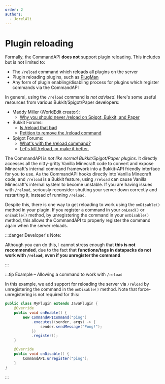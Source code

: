 ```yaml
---
order: 2
authors:
  - JorelAli
---
```


# Plugin reloading

Formally, the CommandAPI **does not** support plugin reloading. This includes but is not limited to:

* The `/reload` command which reloads all plugins on the server
* Plugin reloading plugins, such as [PlugMan](https://dev.bukkit.org/projects/plugman)
* Any form of plugin enabling/disabling process for plugins which register commands via the CommandAPI

In general, using the `/reload` command is _not advised_. Here's some useful resources from various Bukkit/Spigot/Paper developers:

* Maddy Miller (WorldEdit creator):
    * [Why you should never /reload on Spigot, Bukkit, and Paper](https://madelinemiller.dev/blog/problem-with-reload/)
* Bukkit Forums:
    * [Is /reload that bad](https://bukkit.org/threads/is-reload-that-bad.129514/)
    * [Petition to remove the /reload command](https://bukkit.org/threads/petition-to-remove-the-reload-command.43212/)
* Spigot Forums:
    * [What's with the /reload command?](https://www.spigotmc.org/threads/whats-with-the-reload-command.344458/)
    * [Let's kill /reload, or make it better.](https://www.spigotmc.org/threads/lets-kill-reload-or-make-it-better.35611/)

The CommandAPI is _not like normal Bukkit/Spigot/Paper plugins_. It directly accesses all the nitty-gritty Vanilla Minecraft code to convert and expose Minecraft's internal command framework into a Bukkit-API friendly interface for you to use. As the CommandAPI hooks directly into Vanilla Minecraft code, and `/reload` is a Bukkit feature, using `/reload` can cause Vanilla Minecraft's internal system to become unstable. If you are having issues with `/reload`, seriously reconsider shutting your server down correctly and restarting it, instead of running `/reload`.

Despite this, there is one way to get reloading to work using the `onDisable()` method in your plugin. If you register a command in your `onLoad()` or `onEnable()` method, by unregistering the command in your `onDisable()` method, this allows the CommandAPI to properly register the command again when the server reloads.

:::danger Developer's Note:

Although you can do this, I cannot stress enough that **this is not recommended**, due to the fact that **functions/tags in datapacks do not work with `/reload`, even if you unregister the command**.

:::

:::tip Example – Allowing a command to work with `/reload`

In this example, we add support for reloading the server via `/reload` by unregistering the command in the `onDisable()` method. Note that force-unregistering is not required for this:

```java
public class MyPlugin extends JavaPlugin {
    @Override
    public void onEnable() {
        new CommandAPICommand("ping")
            .executes((sender, args) -> {
                sender.sendMessage("Pong!");
            })
            .register();
    }

    @Override
    public void onDisable() {
        CommandAPI.unregister("ping");
    }
}
```

:::